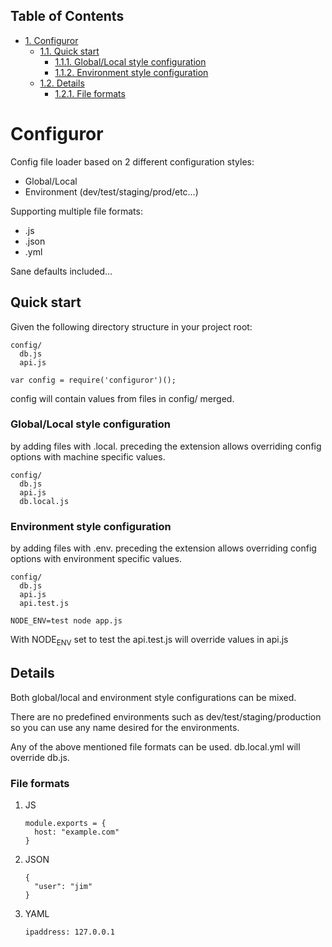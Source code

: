 <div id="table-of-contents">
<h2>Table of Contents</h2>
<div id="text-table-of-contents">
<ul>
<li><a href="#orgheadline9">1. Configuror</a>
<ul>
<li><a href="#orgheadline3">1.1. Quick start</a>
<ul>
<li><a href="#orgheadline1">1.1.1. Global/Local style configuration</a></li>
<li><a href="#orgheadline2">1.1.2. Environment style configuration</a></li>
</ul>
</li>
<li><a href="#orgheadline8">1.2. Details</a>
<ul>
<li><a href="#orgheadline7">1.2.1. File formats</a></li>
</ul>
</li>
</ul>
</li>
</ul>
</div>
</div>

# Configuror<a id="orgheadline9"></a>

Config file loader based on 2 different configuration styles:

-   Global/Local
-   Environment (dev/test/staging/prod/etc&#x2026;)

Supporting multiple file formats:

-   .js
-   .json
-   .yml

Sane defaults included&#x2026;

## Quick start<a id="orgheadline3"></a>

Given the following directory structure in your project root:

    config/
      db.js
      api.js

    var config = require('configuror')();

config will contain values from files in config/ merged.

### Global/Local style configuration<a id="orgheadline1"></a>

by adding files with .local. preceding the extension allows overriding config
options with machine specific values.

    config/
      db.js
      api.js
      db.local.js

### Environment style configuration<a id="orgheadline2"></a>

by adding files with .env. preceding the extension allows overriding config
options with environment specific values.

    config/
      db.js
      api.js
      api.test.js

    NODE_ENV=test node app.js

With NODE<sub>ENV</sub> set to test the api.test.js will override values in api.js

## Details<a id="orgheadline8"></a>

Both global/local and environment style configurations can be mixed.

There are no predefined environments such as dev/test/staging/production so you
can use any name desired for the environments.

Any of the above mentioned file formats can be used. 
db.local.yml will override db.js.

### File formats<a id="orgheadline7"></a>

1.  JS

        module.exports = {
          host: "example.com"
        }

2.  JSON

        {
          "user": "jim"
        }

3.  YAML

        ipaddress: 127.0.0.1

